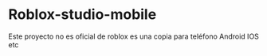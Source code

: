 # Roblox-studio-mobile
Este proyecto no es oficial de roblox es una copia para teléfono Android IOS etc 
